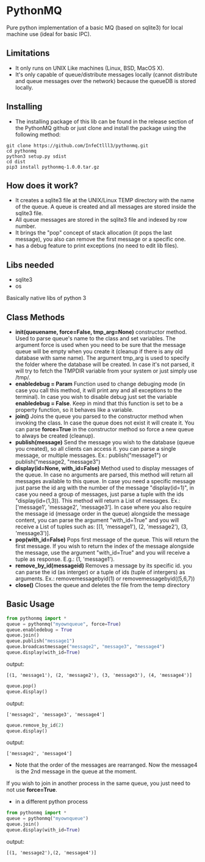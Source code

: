 # PythonMQ
Pure python implementation of a basic MQ (based on sqlite3) for local machine use (ideal for basic IPC).

## Limitations
- It only runs on UNIX Like machines (Linux, BSD, MacOS X).
- It's only capable of queue/distribute messages locally (cannot distribute and queue messages over the network) because the queueDB is stored locally.

## Installing
- The installing package of this lib can be found in the release section of the PythonMQ github or just clone and install the package using the following method:
```shell
git clone https://github.com/InfeCtlll3/pythonmq.git
cd pythonmq
python3 setup.py sdist
cd dist
pip3 install pythonmq-1.0.0.tar.gz
```

## How does it work?
- It creates a sqlite3 file at the UNIX/Linux TEMP directory with the name of the queue. A queue is created and all messages are stored inside the sqlite3 file.
- All queue messages are stored in the sqlite3 file and indexed by row number.
- It brings the "pop" concept of stack allocation (it pops the last message), you also can remove the first message or a specific one.
- has a debug feature to print exceptions (no need to edit lib files).

## Libs needed
- sqlite3
- os

Basically native libs of python 3

## Class Methods
- **__init__(queuename, force=False, tmp_arg=None)** constructor method. Used to parse queue's name to the class and set variables. The argument force is used when you need to be sure that the message queue will be empty when you create it (cleanup if there is any old database with same name). The argument tmp_arg is used to specify the folder where the database will be created. In case it's not parsed, it will try to fetch the TMPDIR variable from your system or just simply use /tmp/.
- **enabledebug = Param** Function used to change debuging mode (in case you call this method, it will print any and all exceptions to the terminal). In case you wish to disable debug just set the variable **enabledebug = False**. Keep in mind that this function is set to be a property function, so it behaves like a variable.
- **join()** Joins the queue you parsed to the constructor method when invoking the class. In case the queue does not exist it will create it. You can parse **force=True** in the constructor method so force a new queue to always be created (cleanup).
- **publish(message)** Send the message you wish to the database (queue you created), so all clients can access it. you can parse a single message, or multiple messages. Ex.: publish("message1") or publish("message2, "message3")
- **display(id=None, with_id=False)** Method used to display messages of the queue. In case no arguments are parsed, this method will return all messages available to this queue. In case you need a specific message just parse the id arg with the number of the message "display(id=1)", in case you need a group of messages, just parse a tuple with the ids "display(id=(1,3)). This method will return a List of messages. Ex.: ['message1', 'message2', 'message3']. In case where you also require the message id (message order in the queue) alongside the message content, you can parse the argument "with_id=True" and you will receive a List of tuples such as: [(1, 'message1'), (2, 'message2'), (3, 'message3')].
- **pop(with_id=False)** Pops first message of the queue. This will return the first message. If you wish to return the index of the message alongside the message, use the argument "with_id=True" and you will receive a tuple as response. E.g.: (1, 'message1').
- **remove_by_id(messageid)** Removes a message by its specific id. you can parse the id (as interger) or a tuple of ids (tuple of intergers) as arguments. Ex.: removemessagebyid(1) or removemessagebyid((5,6,7))
- **close()** Closes the queue and deletes the file from the temp directory

## Basic Usage
```python
from pythonmq import *
queue = pythonmq("myownqueue", force=True)
queue.enabledebug = True
queue.join()
queue.publish("message1")
queue.broadcastmessage("message2", "message3", "message4")
queue.display(with_id=True)
```
output:
```shell
[(1, 'message1'), (2, 'message2'), (3, 'message3'), (4, 'message4')]
```
```python
queue.pop()
queue.display()
```
output:
```shell
['message2', 'message3', 'message4']
```
```python
queue.remove_by_id(2)
queue.display()
```
output:
```shell
['message2', 'message4']
```
- Note that the order of the messages are rearranged. Now the message4 is the 2nd message in the queue at the moment.

If you wish to join in another process in the same queue, you just need to not use **force=True**.

- in a different python process
```python
from pythonmq import *
queue = pythonmq("myownqueue")
queue.join()
queue.display(with_id=True)
```
output:
```shell
[(1, 'message2'),(2, 'message4')]
```